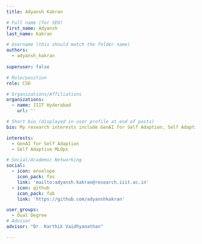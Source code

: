 ```yaml
---
title: Adyansh Kakran

# Full name (for SEO)
first_name: Adyansh
last_name: Kakran

# Username (this should match the folder name)
authors:
  - adyansh_kakran
  
superuser: false

# Role/position
role: CSD

# Organizations/Affiliations
organizations:
  - name: IIIT Hyderabad
    url: ''

# Short bio (displayed in user profile at end of posts)
bio: My research interests include GenAI for Self Adaption, Self Adaptive MLOps

interests:
  - GenAI for Self Adaption
  - Self Adaptive MLOps

# Social/Academic Networking
social:
  - icon: envelope
    icon_pack: fas
    link: 'mailto:adyansh.kakran@research.iiit.ac.in'
  - icon: github
    icon_pack: fab
    link: 'https://github.com/adyanshkakran'

user_groups:
  - Dual Degree
# Advisor
advisor: "Dr. Karthik Vaidhyanathan"

---
```

<!-- Bio Here -->
